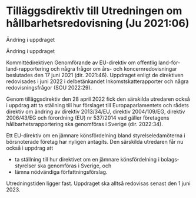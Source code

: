 # Tilläggsdirektiv till Utredningen om hållbarhetsredovisning (Ju 2021:06)

Ändring i uppdraget

Ändring i uppdraget

Kommittédirektiven Genom­förande av EU-direktiv om offentlig land-för-land-rapportering och några frågor om års- och koncern­redo­visningar beslutades den 17 juni 2021 (dir. 2021:46). Uppdraget enligt de direk­tiven redovisades i juni 2022 i delbetänkandet Inkomst­skatte­rapporter och några redovis­nings­frågor (SOU 2022:29).

Genom tilläggs­direktiv den 28 april 2022 fick den särskilda utredaren också i uppdrag att ta ställning till hur förslaget till Europa­parla­mentets och rådets direktiv om ändring av direktiv 2013/34/EU, direktiv 2004/109/EG, direktiv 2006/43/EG och förordning (EU) nr 537/2014 vad gäller företagens hållbarhets­rapportering ska genom­föras i Sverige (dir. 2022:34).

Ett EU-direktiv om en jämnare köns­fördel­ning bland styrelse­leda­möterna i börs­noterade företag har nyligen antagits. Den särskilda utredaren får nu också i uppdrag att

* ta ställning till hur direktivet om en jämnare köns­fördelning i bolags­styrelser ska genomföras i Sverige, och
* lämna nödvändiga författnings­förslag.

Utredningstiden ligger fast. Uppdraget ska alltså redovisas senast den 1 juni 2023.
